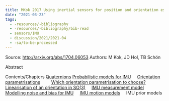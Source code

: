 ```yaml
---
title: MKok 2017 Using inertial sensors for position and orientation estimation
date: "2021-03-23"
tags:
  - -resources/-bibliography
  - -resources/-bibliography/bib-read
  - sensors/IMU
  - discussion/2021/2021-04
  - -sa/to-be-processed
---
```


Source: <http://arxiv.org/abs/1704.06053>
Authors: M Kok, JD Hol, TB Schön

Abstract

Contents/Chapters
[Quaternions](quaternions.md)
[Probabilistic models for IMU](probabilistic-models-for-imu.md)
    [Orientation parametrisations](orientation-parametrisations.md)
        [Which orientation parametrisation to choose?](math/rotations/20.4-which-orientation-parametrisation.md)
     [Linearisation of an orientation in SO(3)](linearisation-of-an-orientation-in-so(3).md)
    [IMU measurement model](imu-measurement-model.md)
         [Modelling noise and bias for IMU](modelling-noise-and-bias-for-imu.md)
    [IMU motion models](imu-motion-models.md)
    IMU prior models

